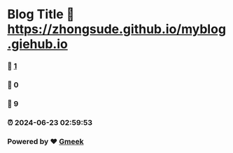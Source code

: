 # Blog Title :link: https://zhongsude.github.io/myblog.giehub.io 
### :page_facing_up: [1](https://zhongsude.github.io/myblog.giehub.io/tag.html) 
### :speech_balloon: 0 
### :hibiscus: 9 
### :alarm_clock: 2024-06-23 02:59:53 
### Powered by :heart: [Gmeek](https://github.com/Meekdai/Gmeek)
